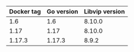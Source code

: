 | Docker tag | Go version | Libvip version |
| ---------- | ---------- | -------------- |
| 1.6        | 1.6        | 8.10.0         |
| 1.17       | 1.17       | 8.10.0         |
| 1.17.3     | 1.17.3     | 8.9.2          |

